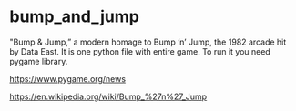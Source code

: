 # bump_and_jump

"Bump & Jump,” a modern homage to Bump ’n’ Jump, the 1982 arcade hit by Data East. It is one python file with entire game. 
To run it you need pygame library. 

https://www.pygame.org/news

https://en.wikipedia.org/wiki/Bump_%27n%27_Jump

